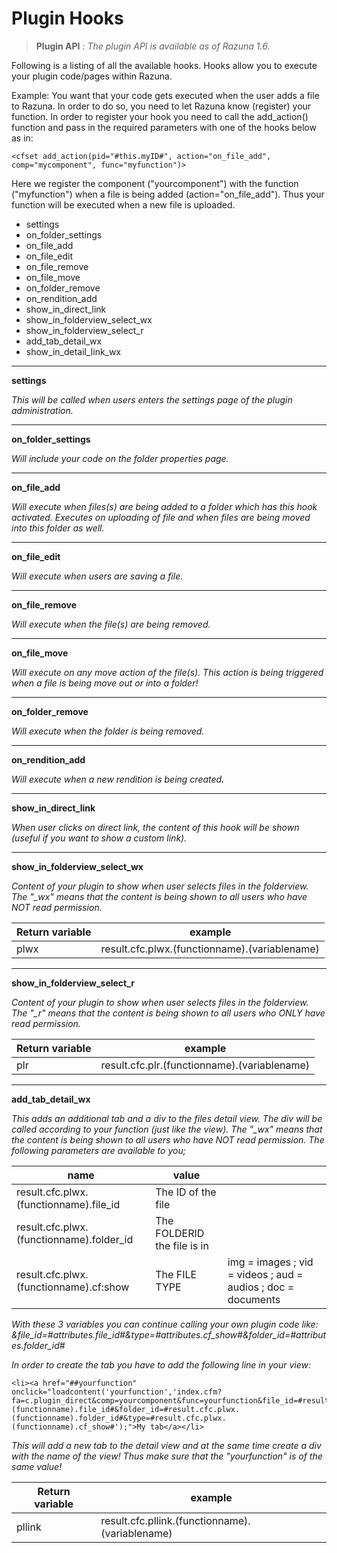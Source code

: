 # Plugin Hooks

> **Plugin API** : *The plugin API is available as of Razuna 1.6.*

Following is a listing of all the available hooks. Hooks allow you to execute your plugin code/pages within Razuna.

Example: You want that your code gets executed when the user adds a file to Razuna. In order to do so, you need to let Razuna know (register) your function. In order to register your hook you need to call the add_action() function and pass in the required parameters with one of the hooks below as in:

```
<cfset add_action(pid="#this.myID#", action="on_file_add", comp="mycomponent", func="myfunction")>
```

Here we register the component ("yourcomponent") with the function ("myfunction") when a file is being added (action="on_file_add"). Thus your function will be executed when a new file is uploaded.

   * settings
   * on_folder_settings
   * on_file_add
   * on_file_edit
   * on_file_remove
   * on_file_move
   * on_folder_remove
   * on_rendition_add
   * show_in_direct_link
   * show_in_folderview_select_wx
   * show_in_folderview_select_r
   * add_tab_detail_wx
   * show_in_detail_link_wx

___

**settings**

*This will be called when users enters the settings page of the plugin administration.*

___

**on_folder_settings**

*Will include your code on the folder properties page.*

___

**on_file_add**

*Will execute when files(s) are being added to a folder which has this hook activated. Executes on uploading of file and when files are being moved into this folder as well.*

___

**on_file_edit**

*Will execute when users are saving a file.*

___

**on_file_remove**

*Will execute when the file(s) are being removed.*

___

**on_file_move**

*Will execute on any move action of the file(s). This action is being triggered when a file is being move out or into a folder!*

___

**on_folder_remove**

*Will execute when the folder is being removed.*

___

**on_rendition_add**

*Will execute when a new rendition is being created.*

___

**show_in_direct_link**

*When user clicks on direct link, the content of this hook will be shown (useful if you want to show a custom link).*

___

**show_in_folderview_select_wx**

*Content of your plugin to show when user selects files in the folderview. The "_wx" means that the content is being shown to all users who have NOT read permission.*

|Return variable|example|
|---------------|-------|
|plwx|result.cfc.plwx.(functionname).(variablename)|

___

**show_in_folderview_select_r**

*Content of your plugin to show when user selects files in the folderview. The "_r" means that the content is being shown to all users who ONLY have read permission.*


|Return variable|example|
|---------------|-------|
|plr|result.cfc.plr.(functionname).(variablename)|

___

**add_tab_detail_wx**

*This adds an additional tab and a div to the files detail view. The div will be called according to your function (just like the view). The "_wx" means that the content is being shown to all users who have NOT read permission. The following parameters are available to you;*

|name|value||
|----|-----|-----|
|result.cfc.plwx.(functionname).file_id|The ID of the file||
|result.cfc.plwx.(functionname).folder_id|The FOLDERID the file is in||
|result.cfc.plwx.(functionname).cf:show|The FILE TYPE|img = images ; vid = videos ; aud = audios ; doc = documents|

*With these 3 variables you can continue calling your own plugin code like: &file_id=#attributes.file_id#&type=#attributes.cf_show#&folder_id=#attributes.folder_id#*

*In order to create the tab you have to add the following line in your view:*

```
<li><a href="##yourfunction" onclick="loadcontent('yourfunction','index.cfm?fa=c.plugin_direct&comp=yourcomponent&func=yourfunction&file_id=#result.cfc.plwx.(functionname).file_id#&folder_id=#result.cfc.plwx.(functionname).folder_id#&type=#result.cfc.plwx.(functionname).cf_show#');">My tab</a></li>
```

*This will add a new tab to the detail view and at the same time create a div with the name of the view! Thus make sure that the "yourfunction" is of the same value!*

|Return variable|example|
|---------------|-------|
|pllink|result.cfc.pllink.(functionname).(variablename)|


